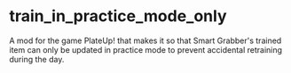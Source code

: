 # train_in_practice_mode_only
A mod for the game PlateUp! that makes it so that Smart Grabber's trained item can only be updated in practice mode to prevent accidental retraining during the day.
